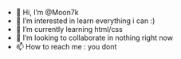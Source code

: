 - 👋 Hi, I’m @Moon7k
- 👀 I’m interested in learn everything i can :)
- 🌱 I’m currently learning html/css
- 💞️ I’m looking to collaborate in nothing right now
- 📫 How to reach me : you dont

<!---
Moon7k/Moon7k is a ✨ special ✨ repository because its `README.md` (this file) appears on your GitHub profile.
You can click the Preview link to take a look at your changes.
--->
